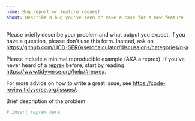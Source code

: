 ```yaml
---
name: Bug report or feature request
about: Describe a bug you've seen or make a case for a new feature
---
```


Please briefly describe your problem and what output you expect. 
If you have a question, please don't use this form. 
Instead, ask on 
<https://github.com/UCD-SERG/serocalculator/discussions/categories/q-a>

Please include a minimal reproducible example (AKA a reprex). If you've never heard of a [reprex](http://reprex.tidyverse.org/) before, start by reading <https://www.tidyverse.org/help/#reprex>.

For more advice on how to write a great issue, see <https://code-review.tidyverse.org/issues/>.

Brief description of the problem

```r
# insert reprex here
```

